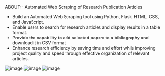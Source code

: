 ABOUT:-
Automated Web Scraping of Research Publication Articles
- Build an Automated Web Scraping tool using Python, Flask, HTML, CSS, and JavaScript.
- Enable users to search for research articles and display results in a table format.
- Provide the capability to add selected papers to a bibliography and download it in CSV format.
- Enhance research efficiency by saving time and effort while improving project quality and speed through effective organization of relevant articles.

![image](https://github.com/adarshm55/GROUP-28_MP/assets/87515095/0eca3fbf-8bb3-4e88-bb5a-195ee95f5200)
![image](https://github.com/adarshm55/GROUP-28_MP/assets/87515095/f1c2687d-3983-4348-8681-3bd043c32b43)
![image](https://github.com/adarshm55/GROUP-28_MP/assets/87515095/1872eb6c-e82e-47eb-8e48-c6c4ad7e6d96)


